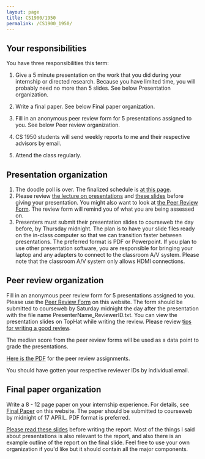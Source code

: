 ```yaml
---
layout: page
title: CS1900/1950
permalink: /CS1900_1950/
---
```


## Your responsibilities

You have three responsibilities this term:

1. Give a 5 minute presentation on the work that you did during your internship or directed research.  Because you have limited time, you will probably need no more than 5 slides.  See below Presentation organization.

2. Write a final paper.  See below Final paper organization.

3. Fill in an anonymous peer review form for 5 presentations assigned to you.  See below Peer review organization.

4. CS 1950 students will send weekly reports to me and their respective advisors by email.

5. Attend the class regularly.

## Presentation organization

1. The doodle poll is over.  The finalized schedule is [at this page]({{site.baseurl}}/internship_presentation_schedule).
2. Please review [the lecture on presentations]({{site.baseurl}}/lectures/Capstone_Lecture4_Presentations.pdf) and [these slides]({{site.baseurl}}/lectures/Capstone_Lecture5_Supplemental.pdf) before giving your presentation.  You might also want to look at [the Peer Review Form]({{site.baseurl}}/internships/review_form.txt).  The review form will remind you of what you are being assessed on.
3. Presenters must submit their presentation slides to courseweb the day before, by Thursday midnight.  The plan is to have your slide files ready on the in-class computer so that we can transition faster between presentations.  The preferred format is PDF or Powerpoint.  If you plan to use other presentation software, you are responsible for bringing your laptop and any adapters to connect to the classroom A/V system.  Please note that the classroom A/V system only allows HDMI connections.

## Peer review organization

Fill in an anonymous peer review form for 5 presentations assigned to you.  Please use the [Peer Review Form]({{site.baseurl}}/internships/review_form.txt) on this website.  The form should be submitted to courseweb by Saturday midnight the day after the presentation with the file name PresenterName_ReviewerID.txt.  You can view the presentation slides on TopHat while writing the review.  Please review [tips for writing a good review]({{site.baseurl}}/review_tips).

The median score from the peer review forms will be used as a data point to grade the presentations.

[Here is the PDF]({{site.baseurl}}/internships/capstone_assignments_public.pdf) for the peer review assignments.

You should have gotten your respective reviewer IDs by individual email.

## Final paper organization

Write a 8 - 12 page paper on your internship experience.  For details, see [Final Paper]({{site.baseurl}}/final_paper) on this website.  The paper should be submitted to courseweb by midnight of 17 APRIL.  PDF format is preferred.

[Please read these slides]({{site.baseurl}}/lectures/Capstone_Lecture5_Supplemental.pdf) before writing the report.  Most of the things I said about presentations is also relevant to the report, and also there is an example outline of the report on the final slide.  Feel free to use your own organization if you'd like but it should contain all the major components.
